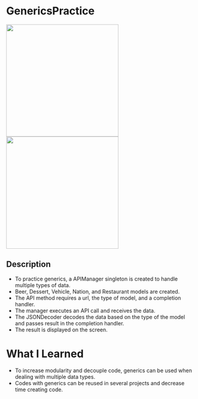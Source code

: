 # GenericsPractice

<p float="left">
<img src = "https://user-images.githubusercontent.com/46248987/164887512-2cb51039-4c22-4180-9d26-440877c08799.PNG", height = "300">
<img src = "https://user-images.githubusercontent.com/46248987/164887516-cb4c4f4e-44e7-4dd6-8f64-a370fe8aa7e6.PNG", height = "300">
</p>

## Description
* To practice generics, a APIManager singleton is created to handle multiple types of data.
* Beer, Dessert, Vehicle, Nation, and Restaurant models are created.
* The API method requires a url, the type of model, and a completion handler.
* The manager executes an API call and receives the data.
* The JSONDecoder decodes the data based on the type of the model and passes result in the completion handler.
* The result is displayed on the screen.

# What I Learned
* To increase modularity and decouple code, generics can be used when dealing with multiple data types. 
* Codes with generics can be reused in several projects and decrease time creating code. 
